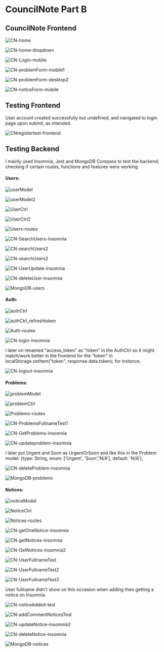 # CouncilNote Part B

## CouncilNote Frontend

![CN-home](./src/assets/CN-home.png)

![CN-home-dropdown](./src/assets/CN-home-dropdown.png)

![CN-Login-mobile](./src/assets/CN-Login-mobile.png)

![CN-problemForm-mobile1](./src/assets/CN-problemForm-mobile1.png)

![CN-problemForm-desktop2](./src/assets/CN-problemForm-desktop2.png)

![CN-noticeForm-mobile](./src/assets/CN-noticeForm-mobile.png)

## Testing Frontend

User account created successfully but undefined, and navigated to login page upon submit, as intended.

![CNregistertest-frontend](./src/assets/CNregistertest-frontend.png)

## Testing Backend

I mainly used Insomnia, Jest and MongoDB Compass to test the backend, checking if certain routes, functions and features were working.

#### Users:

![userModel](./src/assets/userModel.png)

![userModel2](./src/assets/userModel2.png)

![UserCtrl](./src/assets/UserCtrl.png)

![UserCtrl2](./src/assets/UserCtrl2.png)

![Users-routes](./src/assets/Users-routes.png)

![CN-SearchUsers-insomnia](./src/assets/CN-SearchUsers-insomnia.png)

![CN-searchUsers2](./src/assets/CN-searchUsers2.png)

![CN-searchUsers2](./src/assets/CN-searchUsers2.png)

![CN-UserUpdate-insomnia](./src/assets/CN-UserUpdate-insomnia.png)

![CN-deleteUser-insomnia](./src/assets/CN-deleteUser-insomnia.png)

![MongoDB-users](./src/assets/MongoDB-users.png)

#### Auth:

![authCtrl](./src/assets/authCtrl.png)

![authCtrl_refreshtoken](./src/assets/authCtrl_refreshtoken.png)

![Auth-routes](./src/assets/Auth-routes.png)

![CN-login-insomnia](./src/assets/CN-login-insomnia.png)

I later on renamed "access_token" as "token" in the AuthCtrl so it might match/work better in the frontend for the "token" in localStorage.setItem("token", response.data.token); for instance. 

![CN-logout-insomnia](./src/assets/CN-logout-insomnia.png)

#### Problems:

![problemModel](./src/assets/problemModel.png)

![problemCtrl](./src/assets/problemCtrl.png)

![Problems-routes](./src/assets/Problems-routes.png)

![CN-ProblemsFullnameTest1](./src/assets/CN-ProblemsFullnameTest1.png)

![CN-GetProblems-insomnia](./src/assets/CN-GetProblems-insomnia.png)

![CN-updateproblem-insomnia](./src/assets/CN-updateproblem-insomnia.png)

I later put Urgent and Soon as UrgentOrSoon and like this in the Problem model: {type: String, enum: ['Urgent', 'Soon','N/A'], default: 'N/A'}, 

![CN-deleteProblem-insomnia](./src/assets/CN-deleteProblem-insomnia.png)

![MongoDB-problems](./src/assets/MongoDB-problems.png)

#### Notices:

![noticeModel](./src/assets/noticeModel.png)

![NoticeCtrl](./src/assets/NoticeCtrl.png)

![Notices-routes](./src/assets/Notices-routes.png)

![CN-getOneNotice-insomnia](./src/assets/CN-getOneNotice-insomnia.png)

![CN-getNotices-insomnia](./src/assets/CN-getNotices-insomnia.png)

![CN-GetNotices-insomnia2](./src/assets/CN-GetNotices-insomnia2.png)

![CN-UserFullnameTest](./src/assets/CN-UserFullnameTest.png)

![CN-UserFullnameTest2](./src/assets/CN-UserFullnameTest2.png)

![CN-UserFullnameTest3](./src/assets/CN-UserFullnameTest3.png)

User fullname didn't show on this occasion when adding then getting a notice on Insomnia.

![CN-noticeAdded-test](./src/assets/CN-noticeAdded-test.png)

![CN-addCommentNoticesTest](./src/assets/CN-addCommentNoticesTest.png)

![CN-updateNotice-insomnia2](./src/assets/CN-updateNotice-insomnia2.png)

![CN-deleteNotice-insomnia](./src/assets/CN-deleteNotice-insomnia.png)

![MongoDB-notices](./src/assets/MongoDB-notices.png)

